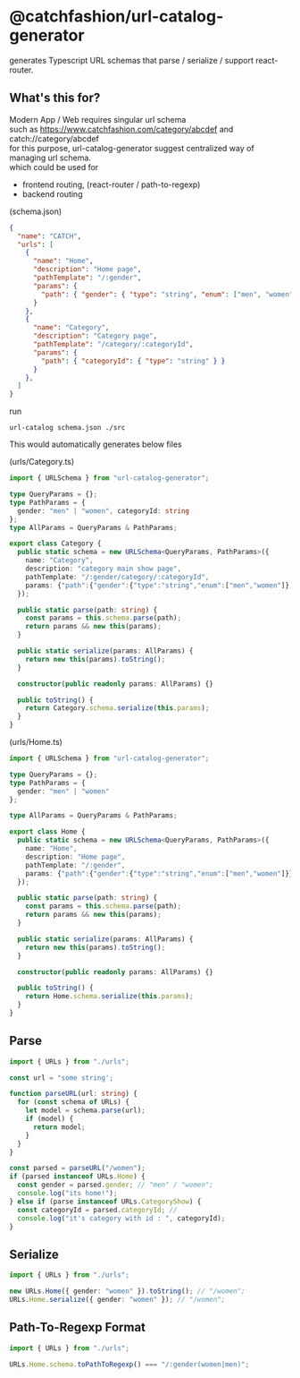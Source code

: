 # @catchfashion/url-catalog-generator
generates Typescript URL schemas that parse / serialize / support react-router.

## What's this for?
Modern App / Web requires singular url schema  
such as https://www.catchfashion.com/category/abcdef and catch://category/abcdef  
for this purpose, url-catalog-generator suggest centralized way of managing url schema.  
which could be used for  
- frontend routing, (react-router / path-to-regexp)
- backend routing

(schema.json)
```json
{
  "name": "CATCH",
  "urls": [
    {
      "name": "Home",
      "description": "Home page",
      "pathTemplate": "/:gender",
      "params": {
        "path": { "gender": { "type": "string", "enum": ["men", "women"] } }
      }
    },
    {
      "name": "Category",
      "description": "Category page",
      "pathTemplate": "/category/:categoryId",
      "params": {
        "path": { "categoryId": { "type": "string" } }
      }
    },
  ]
}
```

run  
```
url-catalog schema.json ./src
```
This would automatically generates below files  

(urls/Category.ts)
```typescript
import { URLSchema } from "url-catalog-generator";

type QueryParams = {};
type PathParams = {
  gender: "men" | "women", categoryId: string
};
type AllParams = QueryParams & PathParams;

export class Category {
  public static schema = new URLSchema<QueryParams, PathParams>({
    name: "Category",
    description: "category main show page",
    pathTemplate: "/:gender/category/:categoryId",
    params: {"path":{"gender":{"type":"string","enum":["men","women"]},"categoryId":{"type":"string"}}},
  });

  public static parse(path: string) {
    const params = this.schema.parse(path);
    return params && new this(params);
  }

  public static serialize(params: AllParams) {
    return new this(params).toString();
  }

  constructor(public readonly params: AllParams) {}

  public toString() {
    return Category.schema.serialize(this.params);
  }
}
```

(urls/Home.ts)
```typescript
import { URLSchema } from "url-catalog-generator";

type QueryParams = {};
type PathParams = {
  gender: "men" | "women"
};

type AllParams = QueryParams & PathParams;

export class Home {
  public static schema = new URLSchema<QueryParams, PathParams>({
    name: "Home",
    description: "Home page",
    pathTemplate: "/:gender",
    params: {"path":{"gender":{"type":"string","enum":["men","women"]}}},
  });

  public static parse(path: string) {
    const params = this.schema.parse(path);
    return params && new this(params);
  }

  public static serialize(params: AllParams) {
    return new this(params).toString();
  }

  constructor(public readonly params: AllParams) {}

  public toString() {
    return Home.schema.serialize(this.params);
  }
}

```

## Parse
```typescript
import { URLs } from "./urls";

const url = "some string';

function parseURL(url: string) {
  for (const schema of URLs) {
    let model = schema.parse(url);
    if (model) {
      return model;
    }
  }
}

const parsed = parseURL("/women");
if (parsed instanceof URLs.Home) {
  const gender = parsed.gender; // "men" / "women";
  console.log("its home!");
} else if (parse instanceof URLs.CategoryShow) {
  const categoryId = parsed.categoryId; // 
  console.log("it's category with id : ", categoryId);
}

```

## Serialize
```typescript
import { URLs } from "./urls";

new URLs.Home({ gender: "women" }).toString(); // "/women";
URLs.Home.serialize({ gender: "women" }); // "/women";
```

## Path-To-Regexp Format
```typescript
import { URLs } from "./urls";

URLs.Home.schema.toPathToRegexp() === "/:gender(women|men)";
```
